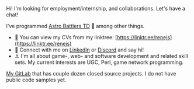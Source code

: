 Hi! I'm looking for employment/internship, and collaborations. Let's have a chat!

I've programmed [Astro Battlers TD](https://store.steampowered.com/app/1728980/Astro_Battlers_TD/) 🤩 among other things.

- 👀 You can view my CVs from my linktree: [https://linktr.ee/renejs](https://linktr.ee/renejs)
- 💯 Connect with me on [LinkedIn](https://www.linkedin.com/in/rene-schwartz-732a8649/) or [Discord](https://discordapp.com/users/118129453200179207) and say hi!
- ⚓ I'm all about game-, web- and software development and related skill sets. My current interests are UGC, Perl, game network programming.

[My GitLab](https://gitlab.com/Rene_) that has couple dozen closed source projects. I do not have public code samples yet.
